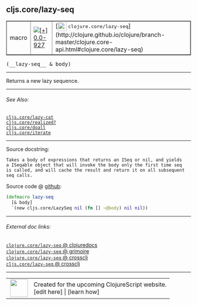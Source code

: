 ## cljs.core/lazy-seq



 <table border="1">
<tr>
<td>macro</td>
<td><a href="https://github.com/cljsinfo/cljs-api-docs/tree/0.0-927"><img valign="middle" alt="[+] 0.0-927" title="Added in 0.0-927" src="https://img.shields.io/badge/+-0.0--927-lightgrey.svg"></a> </td>
<td>
[<img height="24px" valign="middle" src="http://i.imgur.com/1GjPKvB.png"> <samp>clojure.core/lazy-seq</samp>](http://clojure.github.io/clojure/branch-master/clojure.core-api.html#clojure.core/lazy-seq)
</td>
</tr>
</table>


 <samp>
(__lazy-seq__ & body)<br>
</samp>

---

Returns a new lazy sequence.

---


###### See Also:

[`cljs.core/lazy-cat`](cljs.core_lazy-cat.md)<br>
[`cljs.core/realized?`](cljs.core_realizedQMARK.md)<br>
[`cljs.core/doall`](cljs.core_doall.md)<br>
[`cljs.core/iterate`](cljs.core_iterate.md)<br>

---


Source docstring:

```
Takes a body of expressions that returns an ISeq or nil, and yields
a ISeqable object that will invoke the body only the first time seq
is called, and will cache the result and return it on all subsequent
seq calls.
```


Source code @ [github](https://github.com/clojure/clojurescript/blob/r3211/src/clj/cljs/core.clj#L1387-L1393):

```clj
(defmacro lazy-seq
  [& body]
  `(new cljs.core/LazySeq nil (fn [] ~@body) nil nil))
```

<!--
Repo - tag - source tree - lines:

 <pre>
clojurescript @ r3211
└── src
    └── clj
        └── cljs
            └── <ins>[core.clj:1387-1393](https://github.com/clojure/clojurescript/blob/r3211/src/clj/cljs/core.clj#L1387-L1393)</ins>
</pre>

-->

---



###### External doc links:

[`clojure.core/lazy-seq` @ clojuredocs](http://clojuredocs.org/clojure.core/lazy-seq)<br>
[`clojure.core/lazy-seq` @ grimoire](http://conj.io/store/v1/org.clojure/clojure/1.7.0-beta3/clj/clojure.core/lazy-seq/)<br>
[`clojure.core/lazy-seq` @ crossclj](http://crossclj.info/fun/clojure.core/lazy-seq.html)<br>
[`cljs.core/lazy-seq` @ crossclj](http://crossclj.info/fun/cljs.core/lazy-seq.html)<br>

---

 <table>
<tr><td>
<img valign="middle" align="right" width="48px" src="http://i.imgur.com/Hi20huC.png">
</td><td>
Created for the upcoming ClojureScript website.<br>
[edit here] | [learn how]
</td></tr></table>

[edit here]:https://github.com/cljsinfo/cljs-api-docs/blob/master/cljsdoc/cljs.core_lazy-seq.cljsdoc
[learn how]:https://github.com/cljsinfo/cljs-api-docs/wiki/cljsdoc-files

<!--

This information was too distracting to show to readers, but I'll leave it
commented here since it is helpful to:

- pretty-print the data used to generate this document
- and show how to retrieve that data



The API data for this symbol:

```clj
{:description "Returns a new lazy sequence.",
 :ns "cljs.core",
 :name "lazy-seq",
 :signature ["[& body]"],
 :history [["+" "0.0-927"]],
 :type "macro",
 :related ["cljs.core/lazy-cat"
           "cljs.core/realized?"
           "cljs.core/doall"
           "cljs.core/iterate"],
 :full-name-encode "cljs.core_lazy-seq",
 :source {:code "(defmacro lazy-seq\n  [& body]\n  `(new cljs.core/LazySeq nil (fn [] ~@body) nil nil))",
          :title "Source code",
          :repo "clojurescript",
          :tag "r3211",
          :filename "src/clj/cljs/core.clj",
          :lines [1387 1393]},
 :full-name "cljs.core/lazy-seq",
 :clj-symbol "clojure.core/lazy-seq",
 :docstring "Takes a body of expressions that returns an ISeq or nil, and yields\na ISeqable object that will invoke the body only the first time seq\nis called, and will cache the result and return it on all subsequent\nseq calls."}

```

Retrieve the API data for this symbol:

```clj
;; from Clojure REPL
(require '[clojure.edn :as edn])
(-> (slurp "https://raw.githubusercontent.com/cljsinfo/cljs-api-docs/catalog/cljs-api.edn")
    (edn/read-string)
    (get-in [:symbols "cljs.core/lazy-seq"]))
```

-->
